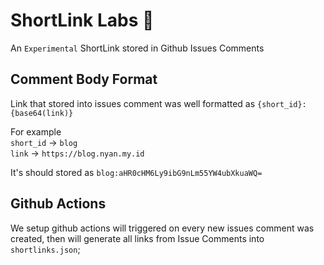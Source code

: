 # ShortLink Labs 🧐️
An `Experimental` ShortLink stored in Github Issues Comments

## Comment Body Format
Link that stored into issues comment was well formatted as `{short_id}:{base64(link)}`

For example  
`short_id` -> `blog`  
`link` -> `https://blog.nyan.my.id`

It's should stored as
`blog:aHR0cHM6Ly9ibG9nLm55YW4ubXkuaWQ=`

## Github Actions
We setup github actions will triggered on every new issues comment was created, then will generate all links from Issue Comments into `shortlinks.json`;
